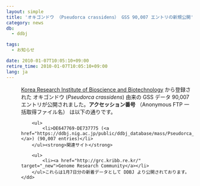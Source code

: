 ```yaml
---
layout: simple
title: 'オキゴンドウ （Pseudorca crassidens） GSS 90,007 エントリの新規公開'
category: news
db:
  - ddbj

tags:
  - お知らせ

date: 2010-01-07T10:05:10+09:00
retire_time: 2010-01-07T10:05:10+09:00
lang: ja
---
```


<dl>
    <dd><a href="http://www.kribb.re.kr/eng/" target="_new">Korea Research Institute of Bioscience and Biotechnology</a> から登録された オキゴンドウ (<em>Pseudorca crassidens</em>) 由来の GSS データ 90,007 エントリが公開されました。<strong>アクセッション番号</strong> （Anonymous FTP 一括取得ファイル名） は以下の通りです。

        <ul>
            <li>DE647769-DE737775 (<a href="https://ddbj.nig.ac.jp/public/ddbj_database/mass/Pseudorca_crassidens_GSS/">Pseudorca_crassidens_GSS_100107_1.seq.gz </a>) (90,007 entries)</li>
        </ul><strong>関連サイト</strong>

        <ul>
            <li><a href="http://grc.kribb.re.kr/" target="_new">Genome Research Community</a></li>
        </ul>これらは1月7日分の新着データとして DDBJ より公開されております。
    </dd>
</dl>
